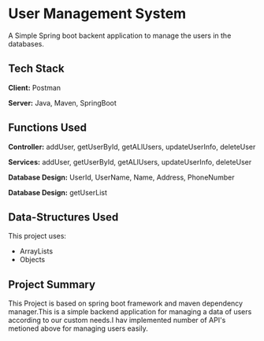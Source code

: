 
# User Management System

A Simple Spring boot backent application to manage the users in the databases.



## Tech Stack

**Client:** Postman

**Server:** Java, Maven, SpringBoot



## Functions Used

**Controller:** addUser, getUserById, getALlUsers, updateUserInfo, deleteUser
 
**Services:** addUser, getUserById, getALlUsers, updateUserInfo, deleteUser

**Database Design:** UserId, UserName, Name, Address, PhoneNumber

**Database Design:** getUserList



## Data-Structures Used

This project uses:

- ArrayLists
- Objects


## Project Summary

This Project is based on spring boot framework and maven dependency manager.This is a simple backend application for managing a data of users according to our custom needs.I hav implemented number of API's metioned above for managing users easily.

